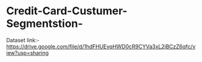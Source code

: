 # Credit-Card-Custumer-Segmentstion-

Dataset link:- https://drive.google.com/file/d/1hdFHUEvqHWD0cR9CYVa3xL2jBCzZ6qfc/view?usp=sharing

